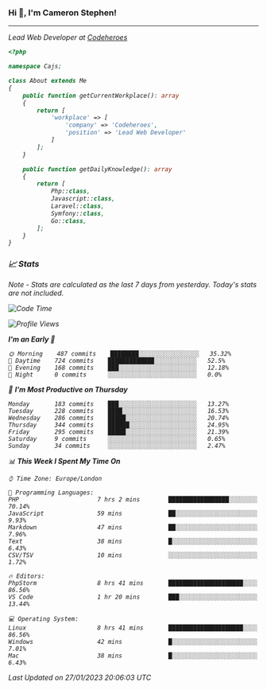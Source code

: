 ### Hi 👋, I'm Cameron Stephen!
<hr>
<p><em>Lead Web Developer at <a href="https://codeheroes.co.uk">Codeheroes</a></p>


```php
<?php

namespace Cajs;

class About extends Me
{
    public function getCurrentWorkplace(): array
    {
        return [
            'workplace' => [
                'company' => 'Codeheroes',
                'position' => 'Lead Web Developer'
            ]
        ];
    }

    public function getDailyKnowledge(): array
    {
        return [
            Php::class,
            Javascript::class,
            Laravel::class,
            Symfony::class,
            Go::class,
        ];
    }
}
```

### 📈 Stats
<p><em>Note - Stats are calculated as the last 7 days from yesterday. Today's stats are not included.</em></p>


<!--START_SECTION:waka-->
![Code Time](http://img.shields.io/badge/Code%20Time-3%2C249%20hrs%2058%20mins-blue)

![Profile Views](http://img.shields.io/badge/Profile%20Views-3-blue)

**I'm an Early 🐤** 

```text
🌞 Morning    487 commits    ████████░░░░░░░░░░░░░░░░░   35.32% 
🌆 Daytime    724 commits    █████████████░░░░░░░░░░░░   52.5% 
🌃 Evening    168 commits    ███░░░░░░░░░░░░░░░░░░░░░░   12.18% 
🌙 Night      0 commits      ░░░░░░░░░░░░░░░░░░░░░░░░░   0.0%

```
📅 **I'm Most Productive on Thursday** 

```text
Monday       183 commits    ███░░░░░░░░░░░░░░░░░░░░░░   13.27% 
Tuesday      228 commits    ████░░░░░░░░░░░░░░░░░░░░░   16.53% 
Wednesday    286 commits    █████░░░░░░░░░░░░░░░░░░░░   20.74% 
Thursday     344 commits    ██████░░░░░░░░░░░░░░░░░░░   24.95% 
Friday       295 commits    █████░░░░░░░░░░░░░░░░░░░░   21.39% 
Saturday     9 commits      ░░░░░░░░░░░░░░░░░░░░░░░░░   0.65% 
Sunday       34 commits     ░░░░░░░░░░░░░░░░░░░░░░░░░   2.47%

```


📊 **This Week I Spent My Time On** 

```text
⌚︎ Time Zone: Europe/London

💬 Programming Languages: 
PHP                      7 hrs 2 mins        █████████████████░░░░░░░░   70.14% 
JavaScript               59 mins             ██░░░░░░░░░░░░░░░░░░░░░░░   9.93% 
Markdown                 47 mins             ██░░░░░░░░░░░░░░░░░░░░░░░   7.96% 
Text                     38 mins             █░░░░░░░░░░░░░░░░░░░░░░░░   6.43% 
CSV/TSV                  10 mins             ░░░░░░░░░░░░░░░░░░░░░░░░░   1.72%

🔥 Editors: 
PhpStorm                 8 hrs 41 mins       █████████████████████░░░░   86.56% 
VS Code                  1 hr 20 mins        ███░░░░░░░░░░░░░░░░░░░░░░   13.44%

💻 Operating System: 
Linux                    8 hrs 41 mins       █████████████████████░░░░   86.56% 
Windows                  42 mins             █░░░░░░░░░░░░░░░░░░░░░░░░   7.01% 
Mac                      38 mins             █░░░░░░░░░░░░░░░░░░░░░░░░   6.43%

```


 Last Updated on 27/01/2023 20:06:03 UTC
<!--END_SECTION:waka-->
